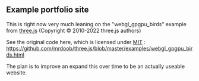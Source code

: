 ## Example portfolio site

This is right now very much leaning on the "webgl_gpgpu_birds" example from [three.js](https://threejs.org/) (Copyright © 2010-2022 three.js authors)

See the original code here, which is licensed under [MIT](https://github.com/mrdoob/three.js/blob/dev/LICENSE) :
https://github.com/mrdoob/three.js/blob/master/examples/webgl_gpgpu_birds.html

The plan is to improve an expand this over time to be an actually useable website.